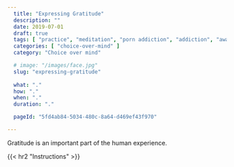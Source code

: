 ```yaml
---
  title: "Expressing Gratitude"
  description: ""
  date: 2019-07-01
  draft: true
  tags: [ "practice", "meditation", "porn addiction", "addiction", "awareness", "awareness exercises", "perspective", "nofap", "neverfap", "neverfap deluxe" ]
  categories: [ "choice-over-mind" ]
  category: "Choice over mind"

  # image: "/images/face.jpg"
  slug: "expressing-gratitude"
  
  what: "."
  how: "."
  when: "."
  duration: "."

  pageId: "5fd4ab84-5034-480c-8a64-d469ef43f970"

---
```


Gratitude is an important part of the human experience.


<!-- {{< hr2 "Context" >}} -->


{{< hr2 "Instructions" >}}




<!-- 
{{< hr2 "Additional Resources" >}}  -->

<!-- maybe link to other  -->

